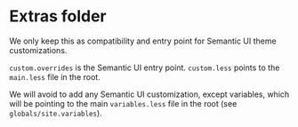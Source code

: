 # Extras folder

We only keep this as compatibility and entry point for Semantic UI theme customizations.

`custom.overrides` is the Semantic UI entry point.
`custom.less` points to the `main.less` file in the root.

We will avoid to add any Semantic UI customization, except variables, which will be pointing to the main `variables.less` file in the root (see `globals/site.variables`).
